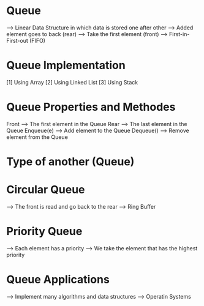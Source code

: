 # Queue ######################################################
  --> Linear Data Structure in which data is stored one after other
  --> Added element goes to back (rear)
  --> Take the first element (front)
  --> First-in-First-out (FIFO)

# Queue Implementation
  [1] Using Array
  [2] Using Linked List
  [3] Using Stack

# Queue Properties and Methodes
  Front       --> The first element in the Queue
  Rear        --> The last element in the Queue
  Enqueue(e)  --> Add element to the Queue
  Dequeue()   --> Remove element from the Queue


# Type of another (Queue) ########################
# Circular Queue
  --> The front is read and go back to the rear
  --> Ring Buffer

# Priority Queue
  --> Each element has a priority
  --> We take the element that has the highest priority


# Queue Applications #############################
  --> Implement many algorithms and data structures
  --> Operatin Systems
